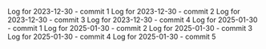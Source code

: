 Log for 2023-12-30 - commit 1
Log for 2023-12-30 - commit 2
Log for 2023-12-30 - commit 3
Log for 2023-12-30 - commit 4
Log for 2025-01-30 - commit 1
Log for 2025-01-30 - commit 2
Log for 2025-01-30 - commit 3
Log for 2025-01-30 - commit 4
Log for 2025-01-30 - commit 5
